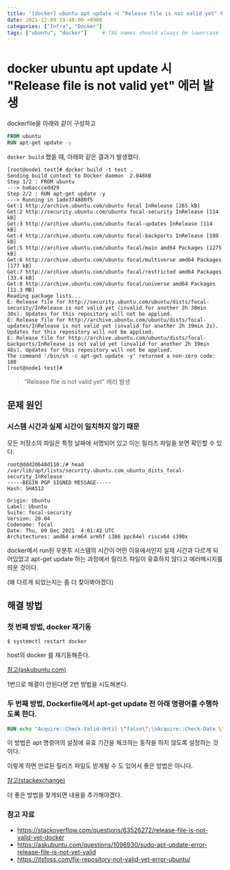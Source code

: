 ```yaml
---
title: '[docker] ubuntu apt update 시 "Release file is not valid yet" 에러 발생'
date: 2021-12-09 19:48:00 +0900
categories: ["Infra", "Docker"]
tags: ["ubuntu", "docker"]     # TAG names should always be lowercase
---
```


# docker ubuntu apt update 시 "Release file is not valid yet" 에러 발생

dockerfile을 아래와 같이 구성하고

```dockerfile
FROM ubuntu
RUN apt-get update -y
```

`docker build` 했을 때, 아래와 같은 결과가 발생했다.

```shell
[root@node1 test]# docker build -t test .
Sending build context to Docker daemon  2.048kB
Step 1/2 : FROM ubuntu
---> ba6acccedd29
Step 2/2 : RUN apt-get update -y
---> Running in 1ade374880f5
Get:1 http://archive.ubuntu.com/ubuntu focal InRelease [265 kB]
Get:2 http://security.ubuntu.com/ubuntu focal-security InRelease [114 kB]
Get:3 http://archive.ubuntu.com/ubuntu focal-updates InRelease [114 kB]
Get:4 http://archive.ubuntu.com/ubuntu focal-backports InRelease [108 kB]
Get:5 http://archive.ubuntu.com/ubuntu focal/main amd64 Packages [1275 kB]
Get:6 http://archive.ubuntu.com/ubuntu focal/multiverse amd64 Packages [177 kB]
Get:7 http://archive.ubuntu.com/ubuntu focal/restricted amd64 Packages [33.4 kB]
Get:8 http://archive.ubuntu.com/ubuntu focal/universe amd64 Packages [11.3 MB]
Reading package lists...
E: Release file for http://security.ubuntu.com/ubuntu/dists/focal-security/InRelease is not valid yet (invalid for another 2h 38min 30s). Updates for this repository will not be applied.
E: Release file for http://archive.ubuntu.com/ubuntu/dists/focal-updates/InRelease is not valid yet (invalid for another 2h 39min 2s). Updates for this repository will not be applied.
E: Release file for http://archive.ubuntu.com/ubuntu/dists/focal-backports/InRelease is not valid yet (invalid for another 2h 39min 46s). Updates for this repository will not be applied.
The command '/bin/sh -c apt-get update -y' returned a non-zero code: 100
[root@node1 test]# 
```

> "Release file is not valid yet" 에러 발생

## 문제 원인

### 시스템 시간과 실제 시간이 일치하지 않기 때문

모든 저장소의 파일은 특정 날짜에 서명되어 있고 이는 릴리즈 파일을 보면 확인할 수 있다.

```shell
root@ddd20648d110:/# head /var/lib/apt/lists/security.ubuntu.com_ubuntu_dists_focal-security_InRelease 
-----BEGIN PGP SIGNED MESSAGE-----
Hash: SHA512

Origin: Ubuntu
Label: Ubuntu
Suite: focal-security
Version: 20.04
Codename: focal
Date: Thu, 09 Dec 2021  4:01:42 UTC
Architectures: amd64 arm64 armhf i386 ppc64el riscv64 s390x
```

docker에서 run된 우분투 시스템의 시간이 어떤 이유에서인지 실제 시간과 다르게 되어있었고 apt-get update 하는 과정에서 릴리즈 파일이 유효하지 않다고 에러메시지를 띄운 것이다.

(왜 다르게 되었는지는 좀 더 찾아봐야겠다)

## 해결 방법

### 첫 번째 방법, docker 재기동

```shell
$ systemctl restart docker
```

host의 docker 를 재기동해준다.

[참고(askubuntu.com)](https://askubuntu.com/questions/1096930/sudo-apt-update-error-release-file-is-not-yet-valid)

1번으로 해결이 안된다면 2번 방법을 시도해본다.

### 두 번째 방법, Dockerfile에서 apt-get update 전 아래 명령어를 수행하도록 한다.

```dockerfile
RUN echo "Acquire::Check-Valid-Until \"false\";\nAcquire::Check-Date \"false\";" | cat > /etc/apt/apt.conf.d/10no--check-valid-until
```

이 방법은 apt 명령어의 설정에 유효 기간을 체크하는 동작을 하지 않도록 설정하는 것이다.

이렇게 하면 만료된 릴리즈 파일도 받게될 수 도 있어서 좋은 방법은 아니다.

[참고(stackexchange)](https://unix.stackexchange.com/questions/2544/how-to-work-around-release-file-expired-problem-on-a-local-mirror)


더 좋은 방법을 찾게되면 내용을 추가해야겠다.

### 참고 자료
- https://stackoverflow.com/questions/63526272/release-file-is-not-valid-yet-docker
- https://askubuntu.com/questions/1096930/sudo-apt-update-error-release-file-is-not-yet-valid
- https://itsfoss.com/fix-repository-not-valid-yet-error-ubuntu/